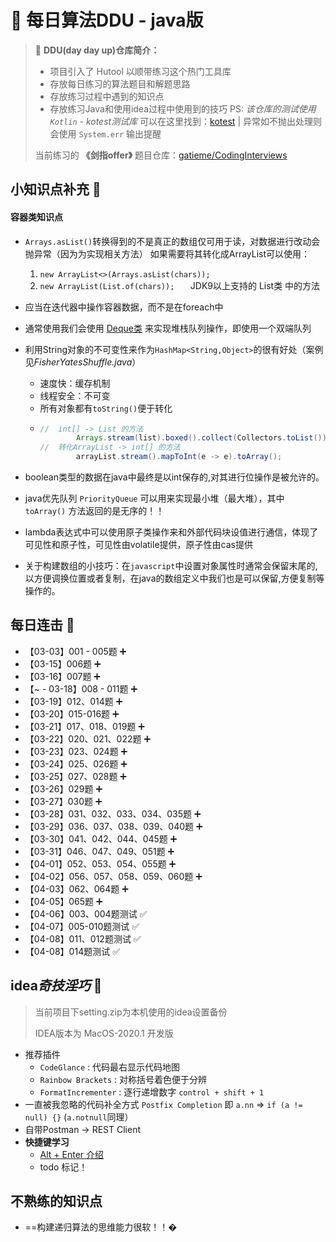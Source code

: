 # :memo: 每日算法DDU - java版

> :pushpin:  **DDU(day day up)仓库简介：**
> * 项目引入了 Hutool 以顺带练习这个热门工具库
> * 存放每日练习的算法题目和解题思路
> * 存放练习过程中遇到的知识点
> * 存放练习Java和使用idea过程中使用到的技巧
> PS: *该仓库的测试使用 `Kotlin` - kotest测试库* 可以在这里找到：[kotest](https://github.com/kotest/kotest-intellij-plugin) | 异常如不抛出处理则会使用 `System.err` 输出提醒
>
> 当前练习的 **《剑指offer》** 题目仓库：[gatieme/CodingInterviews](https://github.com/gatieme/CodingInterviews)

## 小知识点补充  :page_facing_up:

####  容器类知识点

* `Arrays.asList()`转换得到的不是真正的数组仅可用于读，对数据进行改动会抛异常（因为为实现相关方法）
如果需要将其转化成ArrayList可以使用：

    1. `new ArrayList<>(Arrays.asList(chars));`
    2. `new ArrayList(List.of(chars));   `  JDK9以上支持的 List类 中的方法
* 应当在迭代器中操作容器数据，而不是在foreach中
* 通常使用我们会使用 [Deque类](https://www.matools.com/file/manual/jdk_api_1.8_google/java/util/Deque.html) 来实现堆栈队列操作，即使用一个双端队列
* 利用String对象的不可变性来作为`HashMap<String,Object>`的很有好处（案例见*FisherYatesShuffle.java*）
  * 速度快：缓存机制
  * 线程安全：不可变
  * 所有对象都有`toString()`便于转化
  * ```java 
    //  int[] -> List 的方法
    		Arrays.stream(list).boxed().collect(Collectors.toList());
    //  转化ArrayList -> int[] 的方法
    		arrayList.stream().mapToInt(e -> e).toArray();
    ```
* boolean类型的数据在java中最终是以int保存的,对其进行位操作是被允许的。
* java优先队列 `PriorityQueue` 可以用来实现最小堆（最大堆），其中 `toArray()` 方法返回的是无序的！！
* lambda表达式中可以使用原子类操作来和外部代码块设值进行通信，体现了可见性和原子性，可见性由volatile提供，原子性由cas提供
* 关于构建数组的小技巧：在`javascript`中设置对象属性时通常会保留末尾的,以方便调换位置或者复制，在java的数组定义中我们也是可以保留,方便复制等操作的。

## 每日连击  :water_buffalo:

* 【03-03】001 - 005题 :heavy_plus_sign:
* 【03-15】006题 :heavy_plus_sign:
* 【03-16】007题 :heavy_plus_sign:
* 【~ - 03-18】008 - 011题 :heavy_plus_sign:
* 【03-19】012、014题 :heavy_plus_sign:
* 【03-20】015-016题 :heavy_plus_sign:
* 【03-21】017、018、019题 :heavy_plus_sign:
* 【03-22】020、021、022题 :heavy_plus_sign:
* 【03-23】023、024题 :heavy_plus_sign:
* 【03-24】025、026题 :heavy_plus_sign:
* 【03-25】027、028题 :heavy_plus_sign:
* 【03-26】029题 :heavy_plus_sign:
* 【03-27】030题 :heavy_plus_sign:
* 【03-28】031、032、033、034、035题 :heavy_plus_sign:
* 【03-29】036、037、038、039、040题 :heavy_plus_sign:
* 【03-30】041、042、044、045题 :heavy_plus_sign:
* 【03-31】046、047、049、051题 :heavy_plus_sign:
* 【04-01】052、053、054、055题 :heavy_plus_sign:
* 【04-02】056、057、058、059、060题 :heavy_plus_sign:
* 【04-03】062、064题 :heavy_plus_sign:
* 【04-05】065题 :heavy_plus_sign:
* 【04-06】003、004题测试 :white_check_mark:
* 【04-07】005-010题测试 :white_check_mark:
* 【04-08】011、012题测试 :white_check_mark:
* 【04-08】014题测试 :white_check_mark:

## idea*奇技淫巧* :green_heart:

> 当前项目下setting.zip为本机使用的idea设置备份
>
> IDEA版本为 MacOS-2020.1 开发版

* 推荐插件​ 
    * `CodeGlance` : 代码最右显示代码地图
    * `Rainbow Brackets` : 对称括号着色便于分辨
    * `FormatIncrementer` : 逐行递增数字 `control + shift + 1`
* 一直被我忽略的代码补全方式 `Postfix Completion` 即 `a.nn` => `if (a != null) {}` (`a.notnull`同理）
* 自带Postman -> REST Client
* **快捷键学习**
  * [Alt + Enter 介绍](https://github.com/judasn/IntelliJ-IDEA-Tutorial/blob/master/hotkey-alt-enter-introduce.md)
  * todo 标记！ 

## 不熟练的知识点

* ==构建递归算法的思维能力很软！！�